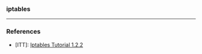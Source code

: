 ### **iptables**

- - -

### References

* [ITT]: [Iptables Tutorial 1.2.2](http://homes.di.unimi.it/sisop/qemu/iptables-tutorial.pdf)
